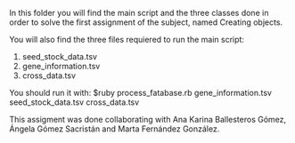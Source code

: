 In this folder you will find the main script and the three classes done in order to solve the first assignment of the subject, named Creating objects. 

You will also find the three files requiered to run the main script:

  1. seed_stock_data.tsv
  2. gene_information.tsv
  3. cross_data.tsv

You should run it with:
 $ruby process_fatabase.rb gene_information.tsv seed_stock_data.tsv cross_data.tsv
 
This assigment was done collaborating with Ana Karina Ballesteros Gómez, Ángela Gómez Sacristán and Marta Fernández González. 

